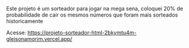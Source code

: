 Este projeto é um sorteador para jogar na mega sena, coloquei 20% de probabilidade de cair os mesmos números que foram mais sorteados historicamente

Acesse: https://projeto-sorteador-html-2bkymtu4m-gleisonamorim.vercel.app/
